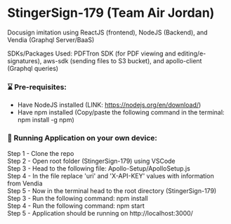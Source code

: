 # StingerSign-179  (Team Air Jordan)

Docusign imitation using ReactJS (frontend), NodeJS (Backend), and Vendia (Graphql Server/BaaS)

SDKs/Packages Used: PDFTron SDK (for PDF viewing and editing/e-signatures), aws-sdk (sending files to S3 bucket), and apollo-client (Graphql queries)

### :hourglass: Pre-requisites: 
  - Have NodeJS installed (LINK: https://nodejs.org/en/download/) <br />
  - Have npm installed (Copy/paste the following command in the terminal: npm install -g npm) <br /> 

### :rocket: Running Application on your own device:
  Step 1 - Clone the repo <br />
  Step 2 - Open root folder (StingerSign-179) using VSCode <br />
  Step 3 - Head to the following file: Apollo-Setup/ApolloSetup.js <br />
  Step 4 - In the file replace 'uri' and 'X-API-KEY' values with information from Vendia <br />
  Step 5 - Now in the terminal head to the root directory (StingerSign-179)  <br />
  Step 3 - Run the following command: npm install  <br />
  Step 4 - Run the following command: npm start <br />
  Step 5 - Application should be running on http://localhost:3000/
